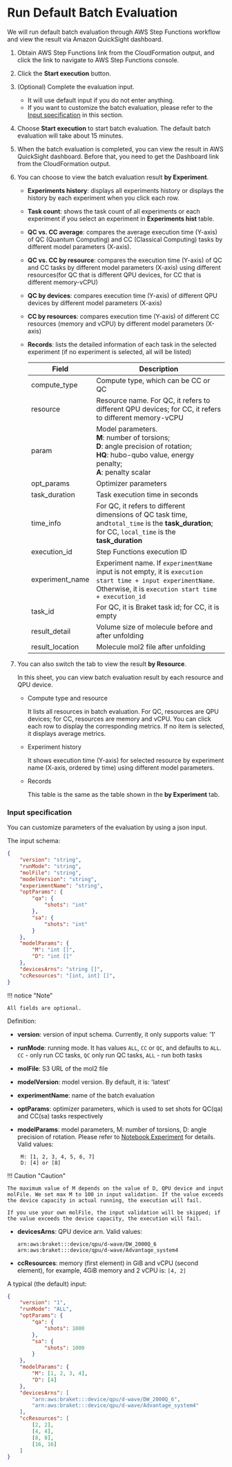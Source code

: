 # Run Default Batch Evaluation

We will run default batch evaluation through AWS Step Functions workflow and view the result via Amazon QuickSight dashboard.

1. Obtain AWS Step Functions link from the CloudFormation output, and click the link to navigate to AWS Step Functions console.

2. Click the **Start execution** button.

3. (Optional) Complete the evaluation input.

     - It will use default input if you do not enter anything.
     - If you want to customize the batch evaluation, please refer to the [Input specification](#input-specification) in this section.

4. Choose **Start execution** to start batch evaluation. The default batch evaluation will take about 15 minutes.

5. When the batch evaluation is completed, you can view the result in AWS QuickSight dashboard. Before that, you need to get the Dashboard link from the CloudFormation output.

6. You can choose to view the batch evaluation result **by Experiment**. 
    
    - **Experiments history**: displays all experiments history or displays the history by each experiment when you click each row.
    - **Task count**: shows the task count of all experiments or each experiment if you select an experiment in **Experiments hist** table.
    - **QC vs. CC average**: compares the average execution time (Y-axis) of QC (Quantum Computing) and CC (Classical Computing) tasks by different model parameters (X-axis).
    - **QC vs. CC by resource**: compares the execution time (Y-axis) of QC and CC tasks by different model parameters (X-axis) using different resources(for QC that is different QPU devices, for CC that is different memory-vCPU)
    - **QC by devices**: compares execution time (Y-axis) of different QPU devices by different model parameters (X-axis)
    - **CC by resources**: compares execution time (Y-axis) of different CC resources (memory and vCPU) by different model parameters (X-axis)
    - **Records**: lists the detailed information of each task in the selected experiment (if no experiment is selected, all will be listed)

        | Field  | Description  |
        |---|---|
        | compute_type  | Compute type, which can be CC or QC  |
        | resource  | Resource name. For QC, it refers to different QPU devices; for CC, it refers to different memory-vCPU  |
        | param  | Model parameters. </br>**M**: number of torsions; </br>**D**: angle precision of rotation; </br>**HQ**: hubo-qubo value, energy penalty; </br>**A**: penalty scalar |
        | opt_params  | Optimizer parameters  |
        | task_duration  | Task execution time in seconds  |
        | time_info | For QC, it refers to different dimensions of QC task time, and`total_time` is the **task_duration**; for CC, `local_time` is the **task_duration**  |
        | execution_id  | Step Functions execution ID |
        | experiment_name  | Experiment name. If `experimentName` input is not empty, it is `execution start time + input experimentName`. Otherwise, it is `execution start time + execution_id`  |
        | task_id  | For QC, it is Braket task id; for CC, it is empty |
        | result_detail  | Volume size of molecule before and after unfolding  |
        | result_location | Molecule mol2 file after unfolding  |
   

7. You can also switch the tab to view the result **by Resource**.

    In this sheet, you can view batch evaluation result by each resource and QPU device.

    * Compute type and resource
    
        It lists all resources in batch evaluation. For QC, resources are QPU devices; for CC, resources are memory and vCPU. You can click each row to display the corresponding metrics. If no item is selected, it displays average metrics.

    * Experiment history
        
        It shows execution time (Y-axis) for selected resource by experiment name (X-axis, ordered by time) using different model parameters.

    * Records
    
        This table is the same as the table shown in the **by Experiment** tab.


### Input specification

You can customize parameters of the evaluation by using a json input.

The input schema:

```json
{
    "version": "string",
    "runMode": "string",
    "molFile": "string",
    "modelVersion": "string",
    "experimentName": "string",
    "optParams": {
        "qa": {
            "shots": "int"
        },
        "sa": {
            "shots": "int"
        }
    },
    "modelParams": {
        "M": "int []",
        "D": "int []"
    },
    "devicesArns": "string []",
    "ccResources": "[int, int] []",
}

```

!!! notice "Note"

    All fields are optional.

Definition:

  * **version**: version of input schema. Currently, it only supports value: '1'
  * **runMode**:  running mode. It has values `ALL`, `CC` or `QC`, and defaults to `ALL`. `CC` - only run CC tasks, `QC` only run QC tasks, `ALL` - run both tasks
  * **molFile**: S3 URL of the mol2 file
  * **modelVersion**: model version. By default, it is: 'latest'
  * **experimentName**: name of the batch evaluation
  * **optParams**: optimizer parameters, which is used to set shots for QC(qa) and CC(sa) tasks respectively
  * **modelParams**: model parameters, M: number of torsions, D: angle precision of rotation. Please refer to [Notebook Experiment](./notebook-experiment.md) for details.  Valid values: 

         M: [1, 2, 3, 4, 5, 6, 7]
         D: [4] or [8]

!!! Caution "Caution"

    The maximum value of M depends on the value of D, QPU device and input molFile. We set max M to 100 in input validation. If the value exceeds the device capacity in actual running, the execution will fail.
    
    If you use your own molFile, the input validation will be skipped; if the value exceeds the device capacity, the execution will fail. 
   
  * **devicesArns**: QPU device arn. Valid values:
  
        arn:aws:braket:::device/qpu/d-wave/DW_2000Q_6
        arn:aws:braket:::device/qpu/d-wave/Advantage_system4
      
  * **ccResources**: memory (first element) in GiB and vCPU (second element), for example, 4GiB memory and 2 vCPU is: `[4, 2]`


A typical (the default) input:

```json
{
    "version": "1",
    "runMode": "ALL",
    "optParams": {
        "qa": {
            "shots": 1000
        },
        "sa": {
            "shots": 1000
        }
    },
    "modelParams": {
        "M": [1, 2, 3, 4],
        "D": [4]
    },
    "devicesArns": [
        "arn:aws:braket:::device/qpu/d-wave/DW_2000Q_6",
        "arn:aws:braket:::device/qpu/d-wave/Advantage_system4"
    ],
    "ccResources": [
        [2, 2],
        [4, 4],
        [8, 8],
        [16, 16]
    ]
}
```
